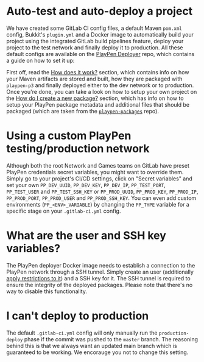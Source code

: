 # Auto-test and auto-deploy a project

We have created some GitLab CI config files, a default Maven `pom.xml` config, Bukkit's `plugin.yml` and a Docker image to automatically build your project using the integrated GitLab build pipelines feature, deploy your project to the test network and finally deploy it to production. All these default configs are available on the [PlayPen Deployer](https://github.com/Minespree/PlaypenDeployTest) repo, which contains a guide on how to set it up:

First off, read the [How does it work?](https://github.com/Minespree/PlaypenDeployTest#how-does-it-work) section, which contains info on how your Maven artifacts are stored and built, how they are packaged with `playpen-p3` and finally deployed either to the dev network or to production. Once you're done, you can take a look on how to setup your own project on the [How do I create a new package?](https://github.com/Minespree/PlaypenDeployTest#how-do-i-create-a-new-package) section, which has info on how to setup your PlayPen package metadata and additional files that should be packaged (which are taken from the [`playpen-packages`](https://github.com/Minespree/games/playpen-packages) repo).

# Using a custom PlayPen testing/production network

Although both the root Network and Games teams on GitLab have preset PlayPen credentials secret variables, you might want to override them. Simply go to your project's CI/CD settings, click on "Secret variables" and set your own `PP_DEV_UUID`, `PP_DEV_KEY`, `PP_DEV_IP`, `PP_TEST_PORT`, `PP_TEST_USER` and `PP_TEST_SSH_KEY` or `PP_PROD_UUID`, `PP_PROD_KEY`, `PP_PROD_IP`, `PP_PROD_PORT`, `PP_PROD_USER` and `PP_PROD_SSH_KEY`. You can even add custom environments (`PP_<ENV>_VARIABLE`) by changing the `PP_TYPE` variable for a specific stage on your `.gitlab-ci.yml` config.

# What are the user and SSH key variables?

The PlayPen deployer Docker image needs to establish a connection to the PlayPen network through a SSH tunnel. Simply create an user (additionally [apply restrictions to it](https://askubuntu.com/questions/48129/how-to-create-a-restricted-ssh-user-for-port-forwarding)) and a SSH key for it. The SSH tunnel is required to ensure the integrity of the deployed packages. Please note that there's no way to disable this functionality.

# I can't deploy to production

The default `.gitlab-ci.yml` config will only manually run the `production-deploy` phase if the commit was pushed to the `master` branch. The reasoning behind this is that we always want an updated main branch which is guaranteed to be working. We encorauge you not to change this setting.
